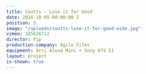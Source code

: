 ```yaml
---
title: Coutts — Lose it for Good
date: 2016-10-05 00:00:00 Z
position: 5
image: "/uploads/coutts-lose-it-for-good-wide.jpg"
vimeo: 185626712
director: Pip
production-company: Agile Films
equipment: Arri Alexa Mini + Sony A7S II
layout: project
is-shown: true
---
```


